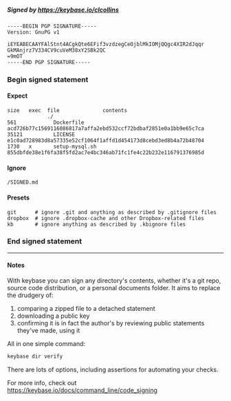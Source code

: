 ##### Signed by https://keybase.io/clcollins
```
-----BEGIN PGP SIGNATURE-----
Version: GnuPG v1

iEYEABECAAYFAlStnt4ACgkQte6EFif3vzdzegCeOjblMkIOMjQQgc4XIR2dJqqr
GkMAnjrz7V334CV9cuVeM38xY2SBk2QC
=9mOT
-----END PGP SIGNATURE-----

```

<!-- END SIGNATURES -->

### Begin signed statement 

#### Expect

```
size   exec  file              contents                                                        
             ./                                                                                
561            Dockerfile      acd726b77c1569116086817a7affa2ebd532ccf72bdbaf2851e0a1bb9e65c7ca
35121          LICENSE         e1c0ad728983d8a57335e52cf1064f1affd1d454173d8cebd3ed8b4a72b48704
1730   x       setup-mysql.sh  855dbfde38e1f6fa38f5fd2ac7e4bc346ab71fc1fe4c22b232e116791376985d
```

#### Ignore

```
/SIGNED.md
```

#### Presets

```
git      # ignore .git and anything as described by .gitignore files
dropbox  # ignore .dropbox-cache and other Dropbox-related files    
kb       # ignore anything as described by .kbignore files          
```

<!-- summarize version = 0.0.9 -->

### End signed statement

<hr>

#### Notes

With keybase you can sign any directory's contents, whether it's a git repo,
source code distribution, or a personal documents folder. It aims to replace the drudgery of:

  1. comparing a zipped file to a detached statement
  2. downloading a public key
  3. confirming it is in fact the author's by reviewing public statements they've made, using it

All in one simple command:

```bash
keybase dir verify
```

There are lots of options, including assertions for automating your checks.

For more info, check out https://keybase.io/docs/command_line/code_signing